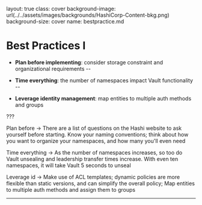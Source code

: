 layout: true
class: cover
background-image: url(../../assets/images/backgrounds/HashiCorp-Content-bkg.png)
background-size: cover
name: bestpractice.md

# Best Practices I

- **Plan before implementing**: consider storage constraint and organizational requirements
--

- **Time everything**: the number of namespaces impact Vault functionality 
--

- **Leverage identity management**: map entities to multiple auth methods and groups

???

Plan before -> There are a list of questions on the Hashi website to ask yourself before starting. Know your naming conventions; think about how you want to organize your namespaces, and how many you'll even need

Time everything -> As the number of namespaces increases, so too do Vault unsealing and leadership transfer times increase. With even ten namespaces, it will take Vault 5 seconds to unseal

Leverage id -> Make use of ACL templates; dynamic policies are more flexible than static versions, and can simplify the overall policy; Map entities to multiple auth methods and assign them to groups

---
